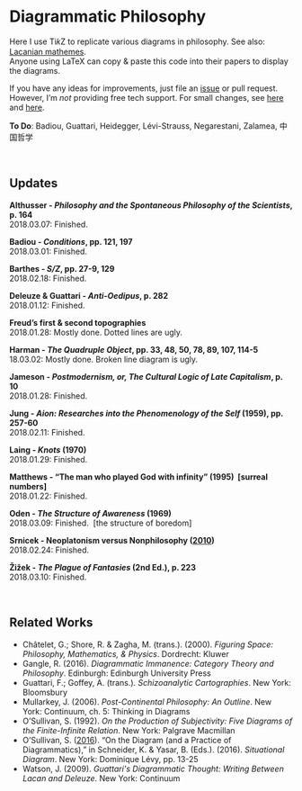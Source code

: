 # Diagrammatic Philosophy

Here I use Ti𝑘Z to replicate various diagrams in philosophy. See also: <a href="https://github.com/gjoncas/Lacan-Mathemes">Lacanian mathemes</a>.
<br>Anyone using LaTeX can copy & paste this code into their papers to display the diagrams.

If you have any ideas for improvements, just file an <a href="https://github.com/gjoncas/Diagrammatic/issues">issue</a> or pull request.
<br>However, I’m <i>not</i> providing free tech support. For small changes, see <a href="https://en.wikibooks.org/wiki/LaTeX/PGF/TikZ">here</a> and <a href="http://mirror.ctan.org/graphics/pgf/base/doc/pgfmanual.pdf">here</a>.

<b>To Do</b>: Badiou, Guattari, Heidegger, Lévi-Strauss, Negarestani, Zalamea, 中国哲学

&nbsp;

## Updates

<b>Althusser - <i>Philosophy and the Spontaneous Philosophy of the Scientists</i>, p. 164</b>
<br>2018.03.07: Finished.

<b>Badiou - <i>Conditions</i>, pp. 121, 197</b>
<br>2018.03.01: Finished.

<b>Barthes - <i>S/Z</i>, pp. 27-9, 129</b>
<br>2018.02.18: Finished.

<b>Deleuze & Guattari - <i>Anti-Oedipus</i>, p. 282</b>
<br>2018.01.12: Finished.

<b>Freud’s first & second topographies</b>
<br>2018.01.28: Mostly done. Dotted lines are ugly.

<b>Harman - <i>The Quadruple Object</i>, pp. 33, 48, 50, 78, 89, 107, 114-5</b>
<br>18.03.02: Mostly done. Broken line diagram is ugly.

<b>Jameson - <i>Postmodernism, or, The Cultural Logic of Late Capitalism</i>, p. 10</b>
<br>2018.01.28: Finished.

<b>Jung - <i>Aion: Researches into the Phenomenology of the Self</i> (1959), pp. 257-60</b>
<br>2018.02.11: Finished.

<b>Laing - <i>Knots</i> (1970)</b>
<br>2018.01.29: Finished.

<b>Matthews - “<a ref="https://www.newscientist.com/article/mg14719934-300-the-man-who-played-god-with-infinity/">The man who played God with infinity</a>” (1995) &nbsp;[surreal numbers]</b>
<br>2018.01.22: Finished.

<b>Oden - <i>The Structure of Awareness</i> (1969)</b>
<br>2018.03.09: Finished. &nbsp;[the structure of boredom]

<b>Srnicek - Neoplatonism versus Nonphilosophy (<a href="http://speculativeheresy.files.wordpress.com/2010/03/neoplatonism-and-nonphilosophy.jpg">2010</a>)</b>
<br>2018.02.24: Finished.

<b>Žižek - <i>The Plague of Fantasies</i> (2nd Ed.), p. 223</b>
<br>2018.03.10: Finished.

&nbsp;

## Related Works
<ul>
<li>Châtelet, G.; Shore, R. & Zagha, M. (trans.). (2000). <i>Figuring Space: Philosophy, Mathematics, & Physics</i>. Dordrecht: Kluwer</li>
<li>Gangle, R. (2016). <i>Diagrammatic Immanence: Category Theory and Philosophy</i>. Edinburgh: Edinburgh University Press</li>
<li>Guattari, F.; Goffey, A. (trans.). <i>Schizoanalytic Cartographies</i>. New York: Bloomsbury</li>
<li>Mullarkey, J. (2006). <i>Post-Continental Philosophy: An Outline</i>. New York: Continuum, ch. 5: Thinking in Diagrams</li>
<li>O’Sullivan, S. (1992). <i>On the Production of Subjectivity: Five Diagrams of the Finite-Infinite Relation</i>. New York: Palgrave Macmillan</li>
<li>O’Sullivan, S. (<a href="http://www.simonosullivan.net/articles/on_the_diagram.pdf">2016</a>). “On the Diagram (and a Practice of Diagrammatics),” in Schneider, K. & Yasar, B. (Eds.). (2016). <i>Situational Diagram</i>. New York: Dominique Lévy, pp. 13-25</li>
<li>Watson, J. (2009). <i>Guattari's Diagrammatic Thought: Writing Between Lacan and Deleuze</i>. New York: Continuum</li>
</ul>
